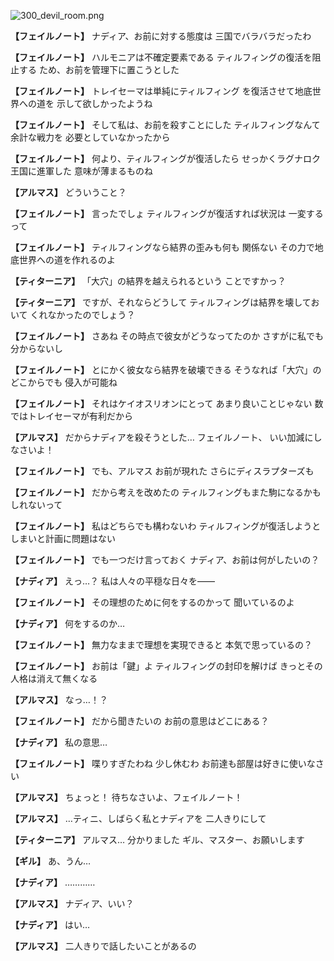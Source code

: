 
![300_devil_room.png](../images/backgrounds/300_devil_room.png)

**【フェイルノート】**
ナディア、お前に対する態度は
三国でバラバラだったわ

**【フェイルノート】**
ハルモニアは不確定要素である
ティルフィングの復活を阻止する
ため、お前を管理下に置こうとした

**【フェイルノート】**
トレイセーマは単純にティルフィング
を復活させて地底世界への道を
示して欲しかったようね

**【フェイルノート】**
そして私は、お前を殺すことにした
ティルフィングなんて余計な戦力を
必要としていなかったから

**【フェイルノート】**
何より、ティルフィングが復活したら
せっかくラグナロク王国に進軍した
意味が薄まるものね

**【アルマス】**
どういうこと？

**【フェイルノート】**
言ったでしょ
ティルフィングが復活すれば状況は
一変するって

**【フェイルノート】**
ティルフィングなら結界の歪みも何も
関係ない
その力で地底世界への道を作れるのよ

**【ティターニア】**
「大穴」の結界を越えられるという
ことですかっ？

**【ティターニア】**
ですが、それならどうして
ティルフィングは結界を壊しておいて
くれなかったのでしょう？

**【フェイルノート】**
さあね
その時点で彼女がどうなってたのか
さすがに私でも分からないし

**【フェイルノート】**
とにかく彼女なら結界を破壊できる
そうなれば「大穴」のどこからでも
侵入が可能ね

**【フェイルノート】**
それはケイオスリオンにとって
あまり良いことじゃない
数ではトレイセーマが有利だから

**【アルマス】**
だからナディアを殺そうとした…
フェイルノート、
いい加減にしなさいよ！

**【フェイルノート】**
でも、アルマス
お前が現れた
さらにディスラプターズも

**【フェイルノート】**
だから考えを改めたの
ティルフィングもまた駒になるかも
しれないって

**【フェイルノート】**
私はどちらでも構わないわ
ティルフィングが復活しようと
しまいと計画に問題はない

**【フェイルノート】**
でも一つだけ言っておく
ナディア、お前は何がしたいの？

**【ナディア】**
えっ…？
私は人々の平穏な日々を――

**【フェイルノート】**
その理想のために何をするのかって
聞いているのよ

**【ナディア】**
何をするのか…

**【フェイルノート】**
無力なままで理想を実現できると
本気で思っているの？

**【フェイルノート】**
お前は「鍵」よ
ティルフィングの封印を解けば
きっとその人格は消えて無くなる

**【アルマス】**
なっ…！？

**【フェイルノート】**
だから聞きたいの
お前の意思はどこにある？

**【ナディア】**
私の意思…

**【フェイルノート】**
喋りすぎたわね
少し休むわ
お前達も部屋は好きに使いなさい

**【アルマス】**
ちょっと！
待ちなさいよ、フェイルノート！

**【アルマス】**
…ティニ、しばらく私とナディアを
二人きりにして

**【ティターニア】**
アルマス…
分かりました
ギル、マスター、お願いします

**【ギル】**
あ、うん…

**【ナディア】**
…………

**【アルマス】**
ナディア、いい？

**【ナディア】**
はい…

**【アルマス】**
二人きりで話したいことがあるの